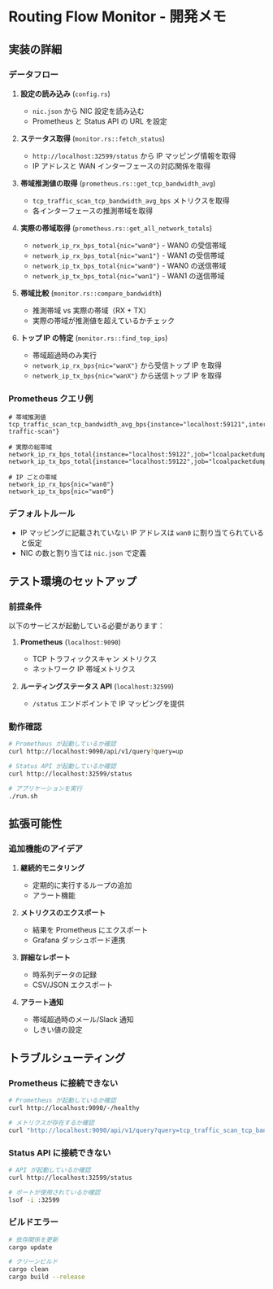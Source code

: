 # Routing Flow Monitor - 開発メモ

## 実装の詳細

### データフロー

1. **設定の読み込み** (`config.rs`)

   - `nic.json` から NIC 設定を読み込む
   - Prometheus と Status API の URL を設定

2. **ステータス取得** (`monitor.rs::fetch_status`)

   - `http://localhost:32599/status` から IP マッピング情報を取得
   - IP アドレスと WAN インターフェースの対応関係を取得

3. **帯域推測値の取得** (`prometheus.rs::get_tcp_bandwidth_avg`)

   - `tcp_traffic_scan_tcp_bandwidth_avg_bps` メトリクスを取得
   - 各インターフェースの推測帯域を取得

4. **実際の帯域取得** (`prometheus.rs::get_all_network_totals`)

   - `network_ip_rx_bps_total{nic="wan0"}` - WAN0 の受信帯域
   - `network_ip_rx_bps_total{nic="wan1"}` - WAN1 の受信帯域
   - `network_ip_tx_bps_total{nic="wan0"}` - WAN0 の送信帯域
   - `network_ip_tx_bps_total{nic="wan1"}` - WAN1 の送信帯域

5. **帯域比較** (`monitor.rs::compare_bandwidth`)

   - 推測帯域 vs 実際の帯域（RX + TX）
   - 実際の帯域が推測値を超えているかチェック

6. **トップ IP の特定** (`monitor.rs::find_top_ips`)
   - 帯域超過時のみ実行
   - `network_ip_rx_bps{nic="wanX"}` から受信トップ IP を取得
   - `network_ip_tx_bps{nic="wanX"}` から送信トップ IP を取得

### Prometheus クエリ例

```promql
# 帯域推測値
tcp_traffic_scan_tcp_bandwidth_avg_bps{instance="localhost:59121",interface="eth0",job="tcp-traffic-scan"}

# 実際の総帯域
network_ip_rx_bps_total{instance="localhost:59122",job="lcoalpacketdump",nic="wan0"}
network_ip_tx_bps_total{instance="localhost:59122",job="lcoalpacketdump",nic="wan0"}

# IP ごとの帯域
network_ip_rx_bps{nic="wan0"}
network_ip_tx_bps{nic="wan0"}
```

### デフォルトルール

- IP マッピングに記載されていない IP アドレスは `wan0` に割り当てられていると仮定
- NIC の数と割り当ては `nic.json` で定義

## テスト環境のセットアップ

### 前提条件

以下のサービスが起動している必要があります：

1. **Prometheus** (`localhost:9090`)

   - TCP トラフィックスキャン メトリクス
   - ネットワーク IP 帯域メトリクス

2. **ルーティングステータス API** (`localhost:32599`)
   - `/status` エンドポイントで IP マッピングを提供

### 動作確認

```bash
# Prometheus が起動しているか確認
curl http://localhost:9090/api/v1/query?query=up

# Status API が起動しているか確認
curl http://localhost:32599/status

# アプリケーションを実行
./run.sh
```

## 拡張可能性

### 追加機能のアイデア

1. **継続的モニタリング**

   - 定期的に実行するループの追加
   - アラート機能

2. **メトリクスのエクスポート**

   - 結果を Prometheus にエクスポート
   - Grafana ダッシュボード連携

3. **詳細なレポート**

   - 時系列データの記録
   - CSV/JSON エクスポート

4. **アラート通知**
   - 帯域超過時のメール/Slack 通知
   - しきい値の設定

## トラブルシューティング

### Prometheus に接続できない

```bash
# Prometheus が起動しているか確認
curl http://localhost:9090/-/healthy

# メトリクスが存在するか確認
curl "http://localhost:9090/api/v1/query?query=tcp_traffic_scan_tcp_bandwidth_avg_bps"
```

### Status API に接続できない

```bash
# API が起動しているか確認
curl http://localhost:32599/status

# ポートが使用されているか確認
lsof -i :32599
```

### ビルドエラー

```bash
# 依存関係を更新
cargo update

# クリーンビルド
cargo clean
cargo build --release
```
